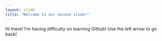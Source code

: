 ```yaml
---
layout: slide
title: "Welcome to our second slide!"
---
```

Hi there! I'm having difficulty on learning Github!
Use the left arrow to go back!

